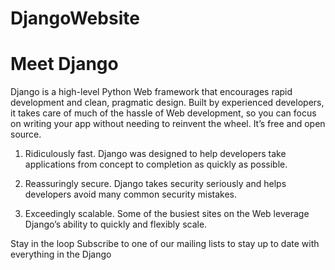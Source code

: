 DjangoWebsite
=============

# Meet Django
Django is a high-level Python Web framework that encourages rapid development and clean, pragmatic design. Built by experienced developers, it takes care of much of the hassle of Web development, so you can focus on writing your app without needing to reinvent the wheel. It’s free and open source.

1. Ridiculously fast.
Django was designed to help developers take applications from concept to completion as quickly as possible.

2. Reassuringly secure.
Django takes security seriously and helps developers avoid many common security mistakes.

3. Exceedingly scalable.
Some of the busiest sites on the Web leverage Django’s ability to quickly and flexibly scale.

Stay in the loop
Subscribe to one of our mailing lists to stay up to date with everything in the Django
